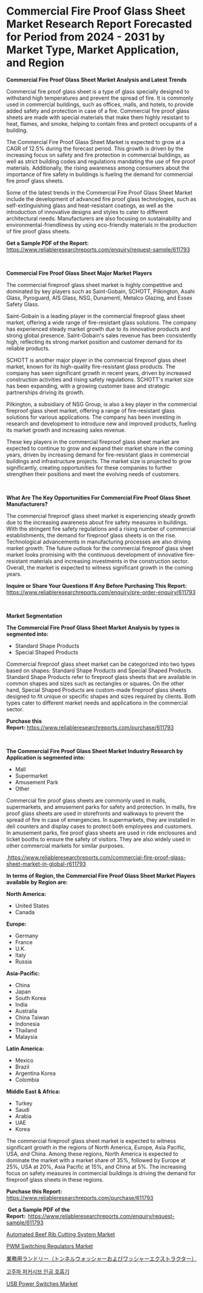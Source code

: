 <p><h1>Commercial Fire Proof Glass Sheet Market Research Report Forecasted for Period from 2024 -  2031 by Market Type, Market Application, and Region</h1></p><p><strong>Commercial Fire Proof Glass Sheet Market Analysis and Latest Trends</strong></p>
<p><p>Commercial fire proof glass sheet is a type of glass specially designed to withstand high temperatures and prevent the spread of fire. It is commonly used in commercial buildings, such as offices, malls, and hotels, to provide added safety and protection in case of a fire. Commercial fire proof glass sheets are made with special materials that make them highly resistant to heat, flames, and smoke, helping to contain fires and protect occupants of a building.</p><p>The Commercial Fire Proof Glass Sheet Market is expected to grow at a CAGR of 12.5% during the forecast period. This growth is driven by the increasing focus on safety and fire protection in commercial buildings, as well as strict building codes and regulations mandating the use of fire proof materials. Additionally, the rising awareness among consumers about the importance of fire safety in buildings is fueling the demand for commercial fire proof glass sheets.</p><p>Some of the latest trends in the Commercial Fire Proof Glass Sheet Market include the development of advanced fire proof glass technologies, such as self-extinguishing glass and heat-resistant coatings, as well as the introduction of innovative designs and styles to cater to different architectural needs. Manufacturers are also focusing on sustainability and environmental-friendliness by using eco-friendly materials in the production of fire proof glass sheets.</p></p>
<p><strong>Get a Sample PDF of the Report:&nbsp;</strong> <a href="https://www.reliableresearchreports.com/enquiry/request-sample/611793">https://www.reliableresearchreports.com/enquiry/request-sample/611793</a></p>
<p>&nbsp;</p>
<p><strong>Commercial Fire Proof Glass Sheet Major Market Players</strong></p>
<p><p>The commercial fireproof glass sheet market is highly competitive and dominated by key players such as Saint-Gobain, SCHOTT, Pilkington, Asahi Glass, Pyroguard, AIS Glass, NSG, Dunamenti, Metalco Glazing, and Essex Safety Glass.</p><p>Saint-Gobain is a leading player in the commercial fireproof glass sheet market, offering a wide range of fire-resistant glass solutions. The company has experienced steady market growth due to its innovative products and strong global presence. Saint-Gobain's sales revenue has been consistently high, reflecting its strong market position and customer demand for its reliable products.</p><p>SCHOTT is another major player in the commercial fireproof glass sheet market, known for its high-quality fire-resistant glass products. The company has seen significant growth in recent years, driven by increased construction activities and rising safety regulations. SCHOTT's market size has been expanding, with a growing customer base and strategic partnerships driving its growth.</p><p>Pilkington, a subsidiary of NSG Group, is also a key player in the commercial fireproof glass sheet market, offering a range of fire-resistant glass solutions for various applications. The company has been investing in research and development to introduce new and improved products, fueling its market growth and increasing sales revenue.</p><p>These key players in the commercial fireproof glass sheet market are expected to continue to grow and expand their market share in the coming years, driven by increasing demand for fire-resistant glass in commercial buildings and infrastructure projects. The market size is projected to grow significantly, creating opportunities for these companies to further strengthen their positions and meet the evolving needs of customers.</p></p>
<p>&nbsp;</p>
<p><strong>What Are The Key Opportunities For Commercial Fire Proof Glass Sheet Manufacturers?</strong></p>
<p><p>The commercial fireproof glass sheet market is experiencing steady growth due to the increasing awareness about fire safety measures in buildings. With the stringent fire safety regulations and a rising number of commercial establishments, the demand for fireproof glass sheets is on the rise. Technological advancements in manufacturing processes are also driving market growth. The future outlook for the commercial fireproof glass sheet market looks promising with the continuous development of innovative fire-resistant materials and increasing investments in the construction sector. Overall, the market is expected to witness significant growth in the coming years.</p></p>
<p><strong>Inquire or Share Your Questions If Any Before Purchasing This Report:</strong> <a href="https://www.reliableresearchreports.com/enquiry/pre-order-enquiry/611793">https://www.reliableresearchreports.com/enquiry/pre-order-enquiry/611793</a></p>
<p>&nbsp;</p>
<p><strong>Market Segmentation</strong></p>
<p><strong>The Commercial Fire Proof Glass Sheet Market Analysis by types is segmented into:</strong></p>
<p><ul><li>Standard Shape Products</li><li>Special Shaped Products</li></ul></p>
<p><p>Commercial fireproof glass sheet market can be categorized into two types based on shapes: Standard Shape Products and Special Shaped Products. Standard Shape Products refer to fireproof glass sheets that are available in common shapes and sizes such as rectangles or squares. On the other hand, Special Shaped Products are custom-made fireproof glass sheets designed to fit unique or specific shapes and sizes required by clients. Both types cater to different market needs and applications in the commercial sector.</p></p>
<p><strong>Purchase this Report:&nbsp;</strong><a href="https://www.reliableresearchreports.com/purchase/611793">https://www.reliableresearchreports.com/purchase/611793</a></p>
<p>&nbsp;</p>
<p><strong>The Commercial Fire Proof Glass Sheet Market Industry Research by Application is segmented into:</strong></p>
<p><ul><li>Mall</li><li>Supermarket</li><li>Amusement Park</li><li>Other</li></ul></p>
<p><p>Commercial fire proof glass sheets are commonly used in malls, supermarkets, and amusement parks for safety and protection. In malls, fire proof glass sheets are used in storefronts and walkways to prevent the spread of fire in case of emergencies. In supermarkets, they are installed in deli counters and display cases to protect both employees and customers. In amusement parks, fire proof glass sheets are used in ride enclosures and ticket booths to ensure the safety of visitors. They are also widely used in other commercial markets for similar purposes.</p></p>
<p><a href="https://www.reliableresearchreports.com/commercial-fire-proof-glass-sheet-market-in-global-r611793">&nbsp;https://www.reliableresearchreports.com/commercial-fire-proof-glass-sheet-market-in-global-r611793</a></p>
<p><strong>In terms of Region, the Commercial Fire Proof Glass Sheet Market Players available by Region are:</strong></p>
<p>
    <p> <strong> North America: </strong>
        <ul>
            <li>United States</li>
            <li>Canada</li>
        </ul>
        </p> 
    <p> <strong> Europe: </strong>
        <ul>
            <li>Germany</li>
            <li>France</li>
            <li>U.K.</li>
            <li>Italy</li>
            <li>Russia</li>
        </ul>
        </p> 
    <p> <strong> Asia-Pacific: </strong>
        <ul>
            <li>China</li>
            <li>Japan</li>
            <li>South Korea</li>
            <li>India</li>
            <li>Australia</li>
            <li>China Taiwan</li>
            <li>Indonesia</li>
            <li>Thailand</li>
            <li>Malaysia</li>
        </ul>
        </p> 
    <p> <strong> Latin America: </strong>
        <ul>
            <li>Mexico</li>
            <li>Brazil</li>
            <li>Argentina Korea</li>
            <li>Colombia</li>
        </ul>
        </p> 
    <p> <strong> Middle East & Africa: </strong>
        <ul>
            <li>Turkey</li>
            <li>Saudi</li>
            <li>Arabia</li>
            <li>UAE</li>
            <li>Korea</li>
        </ul>
    </p>
    </p>
<p><p>The commercial fireproof glass sheet market is expected to witness significant growth in the regions of North America, Europe, Asia Pacific, USA, and China. Among these regions, North America is expected to dominate the market with a market share of 35%, followed by Europe at 25%, USA at 20%, Asia Pacific at 15%, and China at 5%. The increasing focus on safety measures in commercial buildings is driving the demand for fireproof glass sheets in these regions.</p></p>
<p><strong>Purchase this Report: </strong><a href="https://www.reliableresearchreports.com/purchase/611793">https://www.reliableresearchreports.com/purchase/611793</a></p>
<p>&nbsp;<strong>Get a Sample PDF of the Report:&nbsp;&nbsp;</strong><a href="https://www.reliableresearchreports.com/enquiry/request-sample/611793">https://www.reliableresearchreports.com/enquiry/request-sample/611793</a></p>
<p><strong></strong></p>
<p><p><a href="https://github.com/AlysaLedner2023/Market-Research-Report-List-1/blob/main/automated-beef-rib-cutting-system-market.md">Automated Beef Rib Cutting System Market</a></p><p><a href="https://issuu.com/reportprime-2/docs/pwm-switching-regulators-market-size-2030.pptx">PWM Switching Regulators Market</a></p><p><a href="https://github.com/FrancoWeber2023/Market-Research-Report-List-1/blob/main/804401297653.md">業務用ランドリー（トンネルウォッシャーおよびワッシャーエクストラクター）</a></p><p><a href="https://github.com/rustymarie2024/Market-Research-Report-List-1/blob/main/610695589219.md">고주파 퍼커시브 인공 호흡기</a></p><p><a href="https://issuu.com/reportprime-2/docs/usb-power-switches-market-size-2030.pptx">USB Power Switches Market</a></p></p>